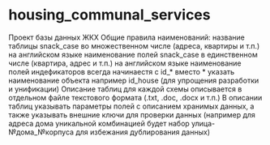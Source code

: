 # housing_communal_services
Проект базы данных ЖКХ 
Общие правила наименований: 
название таблицы snack_case во множественном числе (адреса, квартиры и т.п.) на английском языке
наименование полей  snack_case в единственном числе (квартира, адрес и т.п.) на английском языке 
наименование полей индефикаторов всегда начинаестя с id_* вместо * указать наименование объекта например id_house (для упрощения разработки и унификации) 
Описание таблиц для каждой схемы описывается в отдельном файле текстового формата (.txt, .doc, .docx и т.п.)
В описании таблиц указывать параметры полей с описанием хранимых данных, а также указывать внешние ключи для проверки данных 
(например для адреса дома уникальной комбинацией будет набор улица-№дома_№корпуса для избежания дублирования данных)
